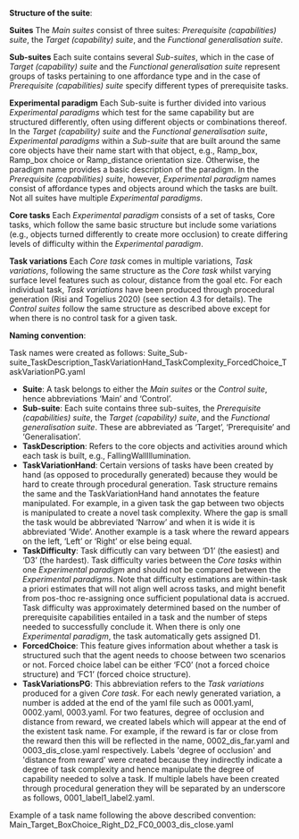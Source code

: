 **Structure of the suite**: 

**Suites**
The *Main suites* consist of three suites: *Prerequisite (capabilities) suite*, the *Target (capability) suite*, and the *Functional generalisation suite*.

**Sub-suites**
Each suite contains several *Sub-suites*, which in the case of *Target (capability) suite* and the *Functional generalisation suite* represent groups of tasks pertaining to one affordance type and in the case of *Prerequisite (capabilities) suite* specify different types of prerequisite tasks. 

**Experimental paradigm**
Each Sub-suite is further divided into various *Experimental paradigms* which test for the same capability but are structured differently, often using different objects or combinations thereof. In the *Target (capability) suite* and the *Functional generalisation suite*, *Experimental paradigms* within a *Sub-suite* that are built around the same core objects have their name start with that object, e.g., Ramp_box, Ramp_box choice or Ramp_distance orientation size. Otherwise, the paradigm name provides a basic description of the paradigm. In the *Prerequisite (capabilities) suite*, however, *Experimental paradigm* names consist of affordance types and objects around which the tasks are built. Not all suites have multiple *Experimental paradigms*.

**Core tasks**
Each *Experimental paradigm* consists of a set of tasks, Core tasks, which follow the same basic structure but include some variations (e.g., objects turned differently to create more occlusion) to create differing levels of difficulty within the *Experimental paradigm*. 

**Task variations**
Each *Core task* comes in multiple variations, *Task variations*, following the same structure as the *Core task* whilst varying surface level features such as colour, distance from the goal etc. For each individual task, *Task variations* have been produced through procedural generation (Risi and Togelius 2020) (see section 4.3 for details). The *Control suites* follow the same structure as described above except for when there is no control task for a given task. 


**Naming convention**: 

Task names were created as follows: Suite_Sub-suite_TaskDescription_TaskVariationHand_TaskComplexity_ForcedChoice_TaskVariationPG.yaml
* **Suite**: A task belongs to either the *Main suites* or the *Control suite*, hence abbreviations ‘Main’ and ‘Control’.
* **Sub-suite**: Each suite contains three sub-suites, the *Prerequisite (capabilities) suite*, the *Target (capability) suite*, and the *Functional generalisation suite*. These are abbreviated as ‘Target’, ‘Prerequisite’ and ‘Generalisation’.
* **TaskDescription**: Refers to the core objects and activities around which each task is built, e.g., FallingWallIllumination.
* **TaskVariationHand**: Certain versions of tasks have been created by hand (as opposed to procedurally generated) because they would be hard to create through procedural generation. Task structure remains the same and the TaskVariationHand hand annotates the feature manipulated. For example, in a given task the gap between two objects is manipulated to create a novel task complexity. Where the gap is small the task would be abbreviated ‘Narrow’ and when it is wide it is abbreviated ‘Wide’. Another example is a task where the reward appears on the left, ‘Left’ or ‘Right’ or else being equal. 
* **TaskDifficulty**: Task difficutly can vary between ‘D1’ (the easiest) and ‘D3’ (the hardest). Task difficulty varies between the *Core tasks* within one *Experimental paradigm* and should not be compared between the *Experimental paradigms*. Note that difficulty estimations are within-task a priori estimates that will not align well across tasks, and might benefit from pos-thoc re-assigning once sufficient populational data is accrued. Task difficulty was approximately determined based on the number of prerequisite capabilities entailed in a task and the number of steps needed to successfully conclude it. When there is only one *Experimental paradigm*, the task automatically gets assigned D1. 
* **ForcedChoice**: This feature gives information about whether a task is structured such that the agent needs to choose between two scenarios or not. Forced choice label can be either ‘FC0’ (not a forced choice structure) and ‘FC1’ (forced choice structure).
* **TaskVariationsPG**: This abbreviation refers to the *Task variations* produced for a given *Core task*. For each newly generated variation, a number is added at the end of the yaml file such as 0001.yaml, 0002.yaml, 0003.yaml. For two features, degree of occlusion and distance from reward, we created labels which will appear at the end of the existent task name. For example, if the reward is far or close from the reward then this will be reflected in the name, 0002_dis_far.yaml and 0003_dis_close.yaml respectively. Labels 'degree of occlusion' and 'distance from reward' were created because they indirectly indicate a degree of task complexity and hence manipulate the degree of capability needed to solve a task. If multiple labels have been created through procedural generation they will be separated by an underscore as follows, 0001_label1_label2.yaml.
  
Example of a task name following the above described convention: Main_Target_BoxChoice_Right_D2_FC0_0003_dis_close.yaml

